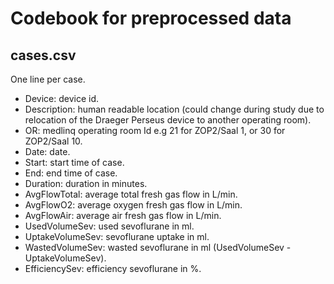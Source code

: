 # Codebook for preprocessed data

## cases.csv

One line per case.

- Device: device id.
- Description: human readable location (could change during study due to relocation of the Draeger Perseus device to another operating room).
- OR: medlinq operating room Id e.g 21 for ZOP2/Saal 1, or 30 for ZOP2/Saal 10.
- Date: date.
- Start: start time of case.
- End: end time of case.
- Duration: duration in minutes.
- AvgFlowTotal: average total fresh gas flow in L/min.
- AvgFlowO2: average oxygen fresh gas flow in L/min.
- AvgFlowAir: average air fresh gas flow in L/min.
- UsedVolumeSev: used sevoflurane in ml.
- UptakeVolumeSev: sevoflurane uptake in ml.
- WastedVolumeSev: wasted sevoflurane in ml (UsedVolumeSev - UptakeVolumeSev).
- EfficiencySev: efficiency sevoflurane in %.
